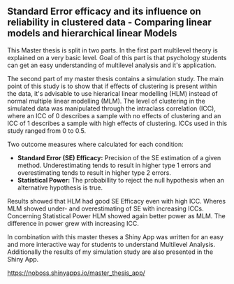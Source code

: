 ## Standard Error efficacy and its influence on reliability in clustered data - Comparing linear models and hierarchical linear Models
This Master thesis is split in two parts. In the first part multilevel theory is explained on a very basic level. Goal of this part is that psychology students can get an easy understanding of multilevel analysis and it's application. 

The second part of my master thesis contains a simulation study. The main point of this study is to show that if effects of clustering is present within the data, it's advisable to use hierarical linear modelling (HLM) instead of normal multiple linear modelling (MLM). The level of clustering in the simulated data was manipulated through the intraclass correlation (ICC), where an ICC of 0 describes a sample with no effects of clustering and an ICC of 1 describes a sample with high effects of clustering. ICCs used in this study ranged from 0 to 0.5.

Two outcome measures where calculated for each condition: 
* **Standard Error (SE) Efficacy:** Precision of the SE estimation of a given method. Underestimating tends to result in higher type 1 errors and overestimating tends to result in higher type 2 errors.
* **Statistical Power:** The probabillity to reject the null hypothesis when an alternative hypothesis is true.

Results showed that HLM had good SE Efficacy even with high ICC. Wheres MLM showed under- and overestimating of SE with increasing ICCs. Concerning Statistical Power HLM showed again better power as MLM. The difference in power grew with increasing ICC.

In combination with this master theses a Shiny App was written for an easy and more interactive way for students to understand Multilevel Analysis. Additionally the results of my simulation study are also presented in the Shiny App.

https://noboss.shinyapps.io/master_thesis_app/
